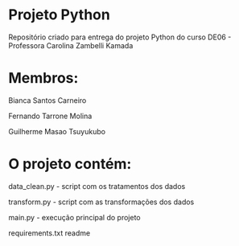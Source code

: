 # Projeto Python
Repositório criado para entrega do projeto Python do curso DE06 - Professora Carolina Zambelli Kamada

# Membros:

Bianca Santos Carneiro

Fernando Tarrone Molina

Guilherme Masao Tsuyukubo

# O projeto contém:

data_clean.py - script com os tratamentos dos dados

transform.py - script com as transformações dos dados

main.py - execução principal do projeto

requirements.txt
readme
